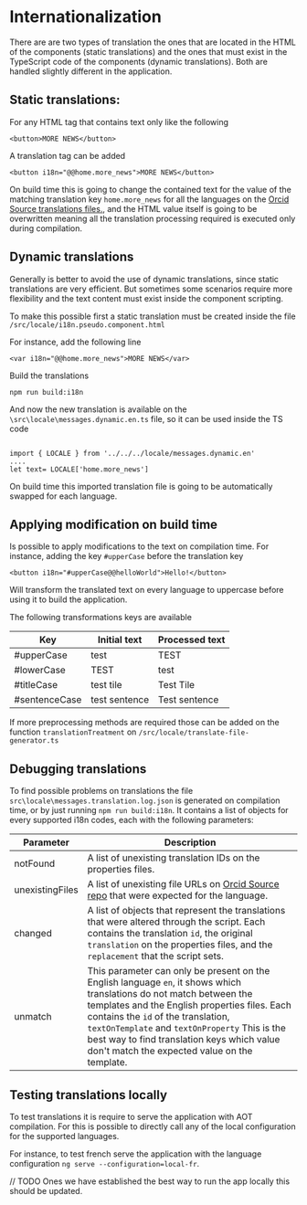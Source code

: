# Internationalization

There are are two types of translation the ones that are located in the HTML of the components (static translations) and the ones that must exist in the TypeScript code of the components (dynamic translations). Both are handled slightly different in the application.

## Static translations:

For any HTML tag that contains text only like the following

```
<button>MORE NEWS</button>

```

A translation tag can be added

```
<button i18n="@@home.more_news">MORE NEWS</button>
```

On build time this is going to change the contained text for the value of the matching translation key `home.more_news` for all the languages on the [Orcid Source translations files.](https://github.com/ORCID/ORCID-Source/tree/master/orcid-core/src/main/resources/i18n), and the HTML value itself is going to be overwritten meaning all the translation processing required is executed only during compilation.

## Dynamic translations

Generally is better to avoid the use of dynamic translations, since static translations are very efficient. But sometimes some scenarios require more flexibility and the text content must exist inside the component scripting.

To make this possible first a static translation must be created inside the file `/src/locale/i18n.pseudo.component.html`

For instance, add the following line

```
<var i18n="@@home.more_news">MORE NEWS</var>
```

Build the translations

```
npm run build:i18n
```

And now the new translation is available on the `\src\locale\messages.dynamic.en.ts` file, so it can be used inside the TS code

```

import { LOCALE } from '../../../locale/messages.dynamic.en'
....
let text= LOCALE['home.more_news']

```

On build time this imported translation file is going to be automatically swapped for each language.

## Applying modification on build time

Is possible to apply modifications to the text on compilation time.
For instance, adding the key `#upperCase` before the translation key

```
<button i18n="#upperCase@@helloWorld">Hello!</button>
```

Will transform the translated text on every language to uppercase before using it to build the application.

The following transformations keys are available

| Key           | Initial text  | Processed text |
| ------------- | ------------- | -------------- |
| #upperCase    | test          | TEST           |
| #lowerCase    | TEST          | test           |
| #titleCase    | test tile     | Test Tile      |
| #sentenceCase | test sentence | Test sentence  |

If more preprocessing methods are required those can be added on the function `translationTreatment` on `/src/locale/translate-file-generator.ts`

## Debugging translations

To find possible problems on translations the file `src\locale\messages.translation.log.json` is generated on compilation time, or by just running `npm run build:i18n`. It contains a list of objects for every supported i18n codes, each with the following parameters:

| Parameter       | Description                                                                                                                                                                                                                                                                                                                                                  |
| --------------- | ------------------------------------------------------------------------------------------------------------------------------------------------------------------------------------------------------------------------------------------------------------------------------------------------------------------------------------------------------------ |
| notFound        | A list of unexisting translation IDs on the properties files.                                                                                                                                                                                                                                                                                                |
| unexistingFiles | A list of unexisting file URLs on [Orcid Source repo](https://github.com/ORCID/ORCID-Source/tree/master/orcid-core/src/main/resources/i18n) that were expected for the language.                                                                                                                                                                             |
| changed         | A list of objects that represent the translations that were altered through the script. Each contains the translation `id`, the original `translation` on the properties files, and the `replacement` that the script sets.                                                                                                                                  |
| unmatch         | This parameter can only be present on the English language `en`, it shows which translations do not match between the templates and the English properties files. Each contains the `id` of the translation, `textOnTemplate` and `textOnProperty` This is the best way to find translation keys which value don't match the expected value on the template. |

## Testing translations locally

To test translations it is require to serve the application with AOT compilation. For this is possible to directly call any of the local configuration for the supported languages.

For instance, to test french serve the application with the language configuration `ng serve --configuration=local-fr`.

// TODO Ones we have established the best way to run the app locally this should be updated.
